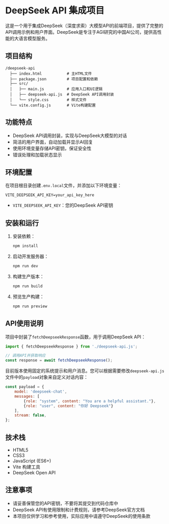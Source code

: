 # DeepSeek API 集成项目

这是一个用于集成DeepSeek（深度求索）大模型API的前端项目，提供了完整的API调用示例和用户界面。DeepSeek是专注于AGI研究的中国AI公司，提供高性能的大语言模型服务。

## 项目结构
```
/deepseek-api
  ├── index.html           # 主HTML文件
  ├── package.json         # 项目配置和依赖
  ├── src/
  │   ├── main.js          # 应用入口和UI逻辑
  │   ├── deepseek-api.js  # DeepSeek API调用封装
  │   └── style.css        # 样式文件
  └── vite.config.js       # Vite构建配置
```

## 功能特点
- DeepSeek API调用封装，实现与DeepSeek大模型的对话
- 简洁的用户界面，自动加载并显示AI回复
- 使用环境变量存储API密钥，保证安全性
- 错误处理和加载状态显示

## 环境配置

在项目根目录创建`.env.local`文件，并添加以下环境变量：
```
VITE_DEEPSEEK_API_KEY=your_api_key_here
```

- `VITE_DEEPSEEK_API_KEY`：您的DeepSeek API密钥

## 安装和运行

1. 安装依赖：
   ```bash
   npm install
   ```

2. 启动开发服务器：
   ```bash
   npm run dev
   ```

3. 构建生产版本：
   ```bash
   npm run build
   ```

4. 预览生产构建：
   ```bash
   npm run preview
   ```

## API使用说明

项目中封装了`fetchDeepseekResponse`函数，用于调用DeepSeek API：

```javascript
import { fetchDeepseekResponse } from './deepseek-api.js';

// 调用API并获取响应
const response = await fetchDeepseekResponse();
```

目前版本使用固定的系统提示和用户消息。您可以根据需要修改`deepseek-api.js`文件中的`payload`对象来自定义对话内容：

```javascript
const payload = {
    model: 'deepseek-chat',
    messages: [
        {role: "system", content: "You are a helpful assistant."},
        {role: "user", content: "你好 Deepseek"}
    ],
    stream: false,
};
```

## 技术栈
- HTML5
- CSS3
- JavaScript (ES6+)
- Vite 构建工具
- DeepSeek Open API

## 注意事项
- 请妥善保管您的API密钥，不要将其提交到代码仓库中
- DeepSeek API有使用限制和计费规则，请参考DeepSeek官方文档
- 本项目仅供学习和参考使用，实际应用中请遵守DeepSeek的使用条款